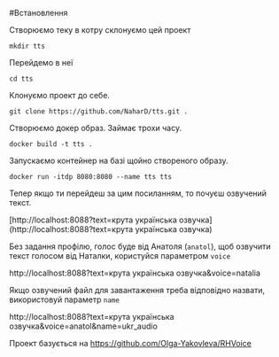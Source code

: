 #Встановлення

Створюємо теку в котру склонуємо цей проект

`mkdir tts`

Перейдемо в неї

`cd tts`

Клонуємо проект до себе.

`git clone https://github.com/NaharD/tts.git .`

Створюємо докер образ. Займає трохи часу.

`docker build -t tts .`

Запускаємо контейнер на базі щойно створеного образу.

`docker run -itdp 8080:8080 --name tts tts`

Тепер якщо ти перейдеш за цим посиланням, то почуєш озвучений текст.

[http://localhost:8088?text=крута українська озвучка](http://localhost:8088?text=крута українська озвучка)

Без задання профілю, голос буде від Анатоля (`anatol`), щоб озвучити текст голосом від Наталки, користуйся параметром `voice`

http://localhost:8088?text=крута українська озвучка&voice=natalia

Якщо озвучений файл для завантаження треба відповідно назвати, використовуй параметр `name`

http://localhost:8088?text=крута українська озвучка&voice=anatol&name=ukr_audio

Проект базується на https://github.com/Olga-Yakovleva/RHVoice